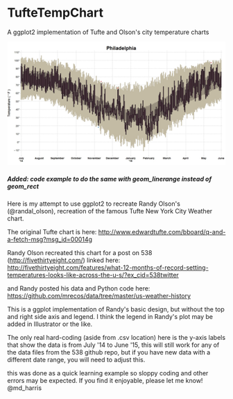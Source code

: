 # TufteTempChart
A ggplot2 implementation of Tufte and Olson's city temperature charts

![alt tag](https://github.com/mrecos/TufteTempChart/blob/master/PHL_JPG.jpeg)


##### Added: code example to do the same with geom_linerange instead of geom_rect

Here is my attempt to use ggplot2 to recreate Randy Olson's (@randal_olson), recreation of the famous Tufte New York City Weather chart.

The original Tufte chart is here:
http://www.edwardtufte.com/bboard/q-and-a-fetch-msg?msg_id=00014g

Randy Olson recreated this chart for a post on 538 (http://fivethirtyeight.com/) linked here:
http://fivethirtyeight.com/features/what-12-months-of-record-setting-temperatures-looks-like-across-the-u-s/?ex_cid=538twitter

and Randy posted his data and Python code here:
https://github.com/mrecos/data/tree/master/us-weather-history

This is a ggplot implementation of Randy's basic design, but without the top and right side axis and legend.  I think the legend in Randy's plot may be added in Illustrator or the like.

The only real hard-coding (aside from .csv location) here is the y-axis labels that show the data is from July '14 to June '15, this will still work for any of the data files from the 538 github repo, but if you have new data with a different date range, you will need to adjust this.

this was done as a quick learning example so sloppy coding and other errors may be expected.
If you find it enjoyable, please let me know! @md_harris


